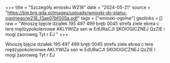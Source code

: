 +++
title = "Szczegóły wniosku W218"
date = "2024-05-21"
source = "https://bip.brg.gda.pl/images/uploads/wnioski-do-planu-ogolnego/w218_f3ae07bf005a.pdf"
tags = ["wnioski-ogolne"]
geolinks = []
raw = "Wnoszę bjęcie działek 195 497 499 bręb 0045 strefa ziele ekrea c tere niędzypokoleniowe AKLYWIZa sen w EdURaCJI SKOIOGICZNEJ QzZIE i mogi zaoroweg Tyt r EJ "
+++

Wnoszę bjęcie działek 195 497 499 bręb 0045 strefa ziele ekrea c tere
niędzypokoleniowe AKLYWIZa sen w EdURaCJI SKOIOGICZNEJ QzZIE i mogi zaoroweg Tyt r EJ



